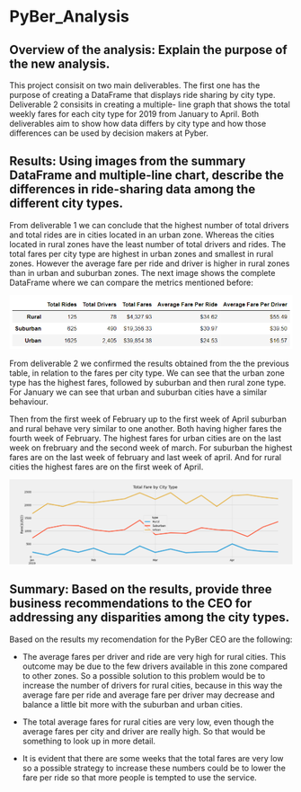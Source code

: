 # PyBer_Analysis

## Overview of the analysis: Explain the purpose of the new analysis.

This project consisit on two main deliverables. The first one has the purpose of creating a DataFrame that displays ride sharing by city type. Deliverable 2 consisits in creating a multiple- line graph that shows the total weekly fares for each city type for 2019 from January to April. Both deliverables aim to show how data differs by city type and how those differences can be used by decision makers at Pyber.


## Results: Using images from the summary DataFrame and multiple-line chart, describe the differences in ride-sharing data among the different city types.

From deliverable 1 we can conclude that the highest number of total drivers and total rides are in cities located in an urban zone. Whereas the cities located in rural zones have the least number of total drivers and rides. The total fares per city type are highest in urban zones and smallest in rural zones. However the average fare per ride and driver is higher in rural zones than in urban and suburban zones. The next image shows the complete DataFrame where we can compare the metrics mentioned before: 


![](analysis/DataFrame_city_type.png)

From deliverable 2 we confirmed the results obtained from the the previous table, in relation to the fares per city type. We can see that the urban zone type has the highest fares, followed by suburban and then rural zone type. For January we can see that urban and suburban cities have a similar behaviour. 

Then from the first week of February up to the first week of April suburban and rural behave very similar to one another. Both having higher fares the fourth week of February. The highest fares for urban cities  are on the last week on frebruary and the second week of march. For suburban the highest fares are on the last week of february and last week of april. And for rural cities the highest fares are on the first week of April.

![](analysis/PyBer_fare_summary.png)



## Summary: Based on the results, provide three business recommendations to the CEO for addressing any disparities among the city types.
Based on the results my recomendation for the PyBer CEO are the following:

* The average fares per driver and ride are very high for rural cities. This outcome may be due to the few drivers available in this zone compared to other zones. So a possible solution to this problem would be to increase the number of drivers for rural cities, because in this way the average fare per ride and average fare per driver may decrease and balance a little bit more with the suburban and urban cities. 

*  The total average fares for rural cities are very low, even though the average fares per city and driver are really high. So that would be something to look up in more detail.

*  It is evident that there are some weeks that the total fares are very low so a possible strategy to increase these numbers could be to lower the fare per ride so that more people is tempted to use the service. 
